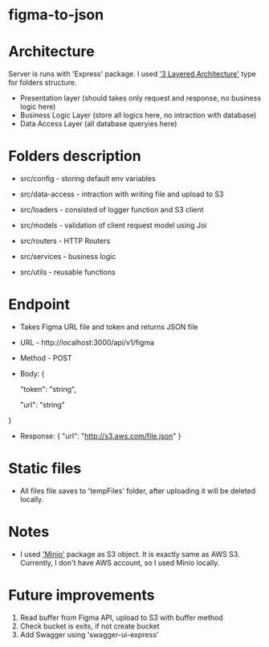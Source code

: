 # figma-to-json

# Architecture

Server is runs with 'Express' package. I used ['3 Layered Architecture'](https://www.ecanarys.com/Blogs/ArticleID/76/3-Layered-Architecture) type for folders structure.

- Presentation layer (should takes only request and response, no business logic here)
- Business Logic Layer (store all logics here, no intraction with database)
- Data Access Layer (all database queryies here)

# Folders description

 - src/config - storing default env variables
 
 - src/data-access - intraction with writing file and upload to S3
 
 - src/loaders - consisted of logger function and S3 client
 
 - src/models - validation of client request model using Joi
 
 - src/routers - HTTP Routers
 
 - src/services - business logic
 
 - src/utils - reusable functions

# Endpoint

 - Takes Figma URL file and token and returns JSON file

 - URL - http://localhost:3000/api/v1/figma
 
 - Method - POST
 
 - Body: {
 
   "token": "string",
 
   "url": "string"
 
 }
 
 - Response: { "url": "http://s3.aws.com/file.json" }

# Static files

 - All files file saves to 'tempFiles' folder, after uploading it will be deleted locally.

# Notes

 - I used ['Minio'](https://min.io/) package as S3 object. It is exactly same as AWS S3. Currently, I don't have AWS account, so I used Minio locally.

# Future improvements

1. Read buffer from Figma API, upload to S3 with buffer method
2. Check bucket is exits, if not create bucket
3. Add Swagger using 'swagger-ui-express'
